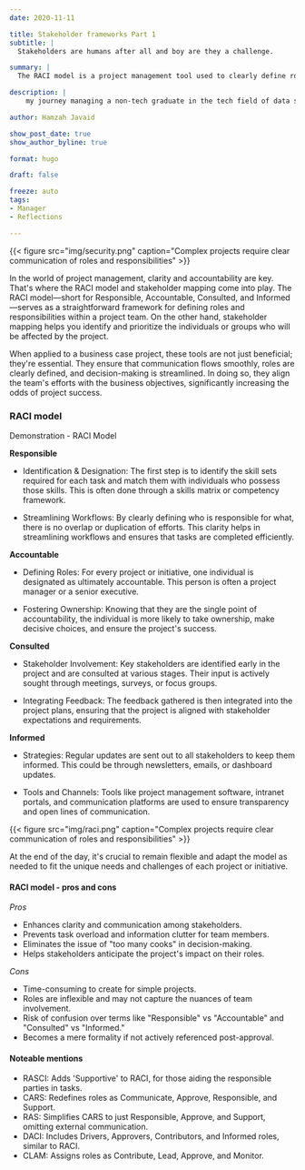 ```yaml
---
date: 2020-11-11

title: Stakeholder frameworks Part 1
subtitle: |
  Stakeholders are humans after all and boy are they a challenge.

summary: |
  The RACI model is a project management tool used to clearly define roles and responsibilities within a team. The acronym stands for Responsible, Accountable, Consulted, and Informed.

description: |
    my journey managing a non-tech graduate in the tech field of data science.

author: Hamzah Javaid

show_post_date: true
show_author_byline: true

format: hugo

draft: false

freeze: auto
tags:
- Manager
- Reflections

---
```


{{< figure src="img/security.png" caption="Complex projects require clear communication of roles and responsibilities" >}}


In the world of project management, clarity and accountability are key. That's where the RACI model and stakeholder mapping come into play. The RACI model—short for Responsible, Accountable, Consulted, and Informed—serves as a straightforward framework for defining roles and responsibilities within a project team. On the other hand, stakeholder mapping helps you identify and prioritize the individuals or groups who will be affected by the project.

When applied to a business case project, these tools are not just beneficial; they're essential. They ensure that communication flows smoothly, roles are clearly defined, and decision-making is streamlined. In doing so, they align the team's efforts with the business objectives, significantly increasing the odds of project success. 


### RACI model

Demonstration - RACI Model

**Responsible**

- Identification & Designation: The first step is to identify the skill sets required for each task and match them with individuals who possess those skills. This is often done through a skills matrix or competency framework.

- Streamlining Workflows: By clearly defining who is responsible for what, there is no overlap or duplication of efforts. This clarity helps in streamlining workflows and ensures that tasks are completed efficiently.

**Accountable**

- Defining Roles: For every project or initiative, one individual is designated as ultimately accountable. This person is often a project manager or a senior executive.

- Fostering Ownership: Knowing that they are the single point of accountability, the individual is more likely to take ownership, make decisive choices, and ensure the project's success.

**Consulted**

- Stakeholder Involvement: Key stakeholders are identified early in the project and are consulted at various stages. Their input is actively sought through meetings, surveys, or focus groups.

- Integrating Feedback: The feedback gathered is then integrated into the project plans, ensuring that the project is aligned with stakeholder expectations and requirements.

**Informed**

- Strategies: Regular updates are sent out to all stakeholders to keep them informed. This could be through newsletters, emails, or dashboard updates.

- Tools and Channels: Tools like project management software, intranet portals, and communication platforms are used to ensure transparency and open lines of communication.

{{< figure src="img/raci.png" caption="Complex projects require clear communication of roles and responsibilities" >}}

At the end of the day, it's crucial to remain flexible and adapt the model as needed to fit the unique needs and challenges of each project or initiative.


#### RACI model - pros and cons

*Pros*

- Enhances clarity and communication among stakeholders.
- Prevents task overload and information clutter for team members.
- Eliminates the issue of "too many cooks" in decision-making.
- Helps stakeholders anticipate the project's impact on their roles.

  
*Cons*

- Time-consuming to create for simple projects.
- Roles are inflexible and may not capture the nuances of team involvement.
- Risk of confusion over terms like "Responsible" vs "Accountable" and "Consulted" vs "Informed."
- Becomes a mere formality if not actively referenced post-approval.

#### Noteable mentions


- RASCI: Adds 'Supportive' to RACI, for those aiding the responsible parties in tasks.
- CARS: Redefines roles as Communicate, Approve, Responsible, and Support.
- RAS: Simplifies CARS to just Responsible, Approve, and Support, omitting external communication.
- DACI: Includes Drivers, Approvers, Contributors, and Informed roles, similar to RACI.
- CLAM: Assigns roles as Contribute, Lead, Approve, and Monitor.

